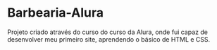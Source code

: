 # Barbearia-Alura
Projeto criado através do curso do curso da Alura, onde fui capaz de desenvolver meu primeiro site, aprendendo o básico de HTML e CSS.
